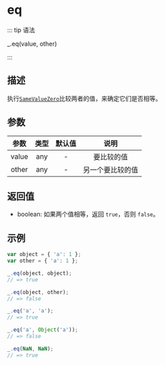 # eq

::: tip 语法

_.eq(value, other)

:::

## 描述

执行[`SameValueZero`](http://ecma-international.org/ecma-262/6.0/#sec-samevaluezero)比较两者的值，来确定它们是否相等。

## 参数

|  参数  | 类型  | 默认值 |       说明       |
| :----: | :---: | :----: | :--------------: |
| value  |  any  |   -    |    要比较的值    |
| other |  any  |   -    | 另一个要比较的值 |

## 返回值

+ boolean: 如果两个值相等，返回 `true`，否则 `false`。

## 示例

```js
var object = { 'a': 1 };
var other = { 'a': 1 };

_.eq(object, object);
// => true

_.eq(object, other);
// => false

_.eq('a', 'a');
// => true

_.eq('a', Object('a'));
// => false

_.eq(NaN, NaN);
// => true

```

